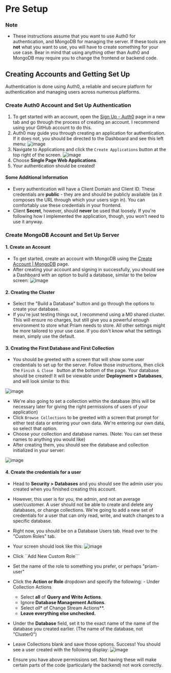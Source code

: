 # Pre Setup 

### Note

- These instructions assume that you want to use Auth0 for authentication, and MongoDB for managing the server. If these tools are **not** what you want to use, you will have to create something for your use case. Bear in mind that using anything other than Auth0 and MongoDB may require you to change the frontend or backend code.
## Creating Accounts and Getting Set Up

Authentication is done using Auth0, a reliable and secure platform for authentication and managing users across numerous platforms.

### Create Auth0 Account and Set Up Authentication
 1. To get started with an account, open the [Sign Up - Auth0](https://auth0.com/signup) page in a new tab and go through the process of creating an account. I recommend using your GitHub account to do this.
 2. Auth0 may guide you through creating an application for authentication. If it does not, you should be directed to the Dashboard and see this left menu:
 ![image](https://user-images.githubusercontent.com/104329626/225099882-734b7ec8-0527-49be-996e-b4cc9782cc66.png)
 3. Navigate to Applications and click the ```Create Applications``` button at the top right of the screen.
![image](https://user-images.githubusercontent.com/104329626/225100927-8360eac6-df8f-4c2c-903e-f72b8f07f740.png)
 4. Choose **Single Page Web Applications**.
 5. Your authentication should be created!
 
 #### Some Additional Information
  - Every authentication will have a Client Domain and Client ID. These credentials are **public** - they are and should be publicly available (as it composes the URL through which your users sign in). You can comfortably use these credentials in your frontend.
  - Client **Secret**, however, should **never** be used that loosely. If you're following how I implemented the application, though, you won't need to use it anyway.
 
 ### Create MongoDB Account and Set Up Server
 
  #### 1. Create an Account 
   - To get started, create an account with MongoDB using the [Create Account | MongoDB](https://account.mongodb.com/account/register) page.
   - After creating your account and signing in successfully, you should see a Dashboard with an option to build a database, similar to the below screen: 
  ![image](https://user-images.githubusercontent.com/104329626/225132928-67ebb0fc-bdc1-49dc-bf9e-8855499bcc79.png)

  #### 2. Creating the Cluster
   - Select the "Build a Database" button and go through the options to create your database.
   - If you're just testing things out, I recommend using a M0 shared cluster. This will ensure no charges, but still give you a powerful enough environment to store what Priam needs to store. All other settings might be more tailored to your use case. If you don't know what the settings mean, simply use the default.
   
  #### 3. Creating the First Database and First Collection
   - You should be greeted with a screen that will show some user credentials to set up for the server. Follow those instructions, then click the ```Finish & Close ``` button at the bottom of the page. Your database should be created! It will be viewable under **Deployment > Databases**, and will look similar to this:
  
  ![image](https://user-images.githubusercontent.com/104329626/225139397-1c82ccd0-1095-4be8-9c6f-b7ab19590436.png)
   - We're also going to set a collection within the database (this will be necessary later for giving the right permissions of users of your application)
   - Click ```Browse Collections``` to be greeted with a screen that prompt for either test data or entering your own data. We're entering our own data, so select that option.
   - Choose your collection and database names. (Note: You can set these names to anything you would like)
   - After creating them, you should see the database and collection initialized in your server:

   
  ![image](https://user-images.githubusercontent.com/104329626/225146941-eae6c02e-9173-4941-8cc0-2d8941478e1c.png)


  
  
  #### 4. Create the credentials for a user 
   - Head to **Security > Databases** and you should see the admin user you created when you finished creating this account.
   - However, this user is for you, the admin, and not an average user/customer. A user should not be able to create and delete any databases, or change collections. We're going to add a new set of credentials for a user that can only read, write, and watch changes to a specific database.
   - Right now, you should be on a Database Users tab. Head over to the "Custom Roles" tab.
   - Your screen should look like this:
   ![image](https://user-images.githubusercontent.com/104329626/225137229-fd9b62a3-0d7f-485b-8af5-1e0213f4ebdd.png)
   - Click ``Add New Custom Role```
   - Set the name of the role to something you prefer, or perhaps "priam-user"
   - Click the **Action or Role** dropdown and specify the following:
    - Under Collection Actions
      - Select **all** of **Query and Write Actions**.
      - Ignore **Database Management Actions**.
      - Select *all** of Change Stream Actions**.
      - **Leave everything else unchecked.**
   - Under the **Database** field, set it to the exact name of the name of the database you created earlier. (The name of the database, not "Cluster0")
   - Leave Collections blank and save those options.
   Success! You should see a user created with the following display:
   ![image](https://user-images.githubusercontent.com/104329626/225149050-6b1cb2e6-2e58-4c33-bb15-34299d503bca.png)
   
   - Ensure you have above permissions set. Not having these will make certain parts of the code (particularly the backend) not work correctly.


   

 



 
